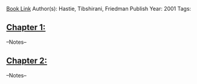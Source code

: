 
[Book Link](obsidian://open?vault=Akul's%20Notebook&file=Library%2Fbooks_Personal%2Fquant%2FStatistics%2FTrevor%20Hastie%2C%20%20Robert%20Tibshirani%2C%20Jerome%20Friedman%20-%20The%20Elements%20of%20%20Statistical%20Learning_%20%20Data%20Mining%2C%20Inference%2C%20and%20Prediction.-Springer%20(2013).pdf)
Author(s): Hastie, Tibshirani, Friedman
Publish Year: 2001
Tags:

## <u>Chapter 1: </u>
–Notes–


## <u>Chapter 2:</u>
–Notes–